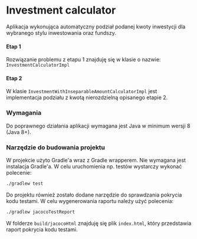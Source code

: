 # Investment calculator
Aplikacja wykonująca automatyczny podział podanej kwoty inwestycji dla wybranego stylu inwestowania oraz fundszy.

#### Etap 1
Rozwiązanie problemu z etapu 1 znajduję się w klasie o nazwie: ```InvestmentCalculatorImpl```

#### Etap 2
W klasie ```InvestmentWithInseparableAmountCalculatorImpl``` jest implementacja podziału z kwotą nierozdzielną 
opisanego etapie 2.

### Wymagania
Do poprawnego działania aplikacji wymagana jest Java w minimum wersji 8 (Java 8+).

### Narzędzie do budowania projektu
W projekcie użyto Gradle'a wraz z Gradle wrapperem. Nie wymagana jest instalacja Gradle'a. W celu uruchomienia np. 
testów wystarczy wykonać polecenie:

```bash
./gradlew test
```

Do projektu również zostało dodane narzędzie do sprawdzania pokrycia kodu testami. W celu wygenerowania raportu należy
użyć polecenia:

```bash
./gradlew jacocoTestReport
```

W folderze ```build/jacocoHtml``` znajduję się plik ```index.html```, który przedstawia raport pokrycia kodu testami.